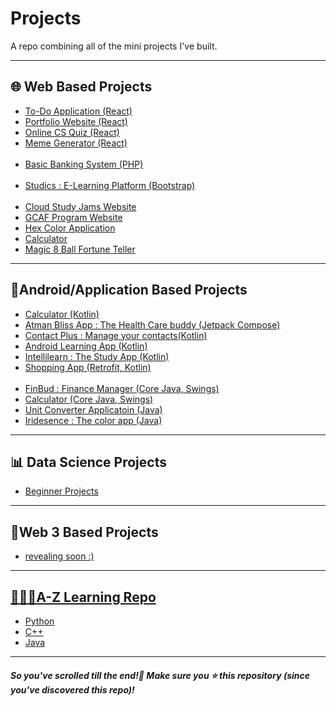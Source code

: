 # Projects
A repo combining all of the mini projects I've built.
<hr>
<h2>🌐 Web Based Projects</h2>
<ul>
<li><a href="https://github.com/smilewithkhushi/To-Do-App-Using-React">To-Do Application (React)</a></li>
<li><a href="https://github.com/smilewithkhushi/Portfolio-Khushi-Panwar">Portfolio Website (React)</a></li>
<li><a href="https://github.com/smilewithkhushi/Online-CS-Quiz">Online CS Quiz (React)</a></li>
<li><a href="https://github.com/smilewithkhushi/Meme-Generator">Meme Generator (React)</a></li>
<br>
<li><a href="https://github.com/smilewithkhushi/Basic-Banking-System">Basic Banking System (PHP)</a></li>
<br>
<li><a href="https://github.com/smilewithkhushi/studics">Studics : E-Learning Platform (Bootstrap)</a></li>
<br>
<li><a href="https://cloud-study-jams-2023.vercel.app/">Cloud Study Jams Website</a></li>
<li><a href="https://gcaf-leaderboard.vercel.app/">GCAF Program Website</a></li>
<li><a href="https://github.com/smilewithkhushi/HEX-COLOR-APPLICATION">Hex Color Application</a></li>
<li><a href="https://github.com/smilewithkhushi/Calculator">Calculator</a></li>
<li><a href="https://github.com/smilewithkhushi/Magic-8-Ball-Fortune-Teller">Magic 8 Ball Fortune Teller</a></li>
</ul>

<hr>
<h2>📱Android/Application Based Projects</h2>
<ul>
<li><a href="https://github.com/smilewithkhushi/calculator-app">Calculator (Kotlin)</a></li>
<li><a href="https://github.com/smilewithkhushi/Atman-Bliss-App">Atman Bliss App : The Health Care buddy (Jetpack Compose)</a></li>
<li><a href="https://github.com/smilewithkhushi/ContactPlus">Contact Plus : Manage your contacts(Kotlin)</a></li>
<li><a href="https://github.com/smilewithkhushi/Learn-Android-Development-App">Android Learning App (Kotlin)</a></li>
<li><a href="https://github.com/smilewithkhushi/IntelliLearn">Intellilearn : The Study App (Kotlin)</a></li>
<li><a href="https://github.com/smilewithkhushi/shopping-app ">Shopping App (Retrofit, Kotlin) </a></li>
<br>
<li><a href="https://github.com/smilewithkhushi/FinBud-Finance-Manager">FinBud : Finance Manager (Core Java, Swings)</a></li>
<li><a href="https://github.com/smilewithkhushi/Java-Projects">Calculator (Core Java, Swings)</a></li>
<li><a href="https://github.com/smilewithkhushi/Unit-Converter-App">Unit Converter Applicatoin (Java)</a></li>
<li><a href="https://github.com/smilewithkhushi/Iridesence-The-color-app">Iridesence : The color app (Java)</a></li>
</ul>
<hr>
<h2>📊 Data Science Projects</h2>
<ul>
  <li><a href="https://github.com/smilewithkhushi/Data-Science-Projects">Beginner Projects</a></li>
</ul>
<hr>
<h2>🖤Web 3 Based Projects</h2>
<ul>
  <li><a href="https://github.com/smilewithkhushi"> revealing soon :)</li>
</ul>
<hr>
<h2>👩🏻‍🏫A-Z Learning Repo</h2>
<ul>
  <li><a href="https://github.com/smilewithkhushi/Everything-with-Python">Python</a></li>
  <li><a href="https://github.com/smilewithkhushi/Everything-with-CPP">C++</a></li>
  <li><a href="https://github.com/smilewithkhushi/Everything-with-Java">Java</a></li>
</ul>
<hr>
<h5> So you've scrolled till the end!👀 Make sure you ⭐ this repository (since you've discovered this repo)!</h5>
<h6>  </h6>
